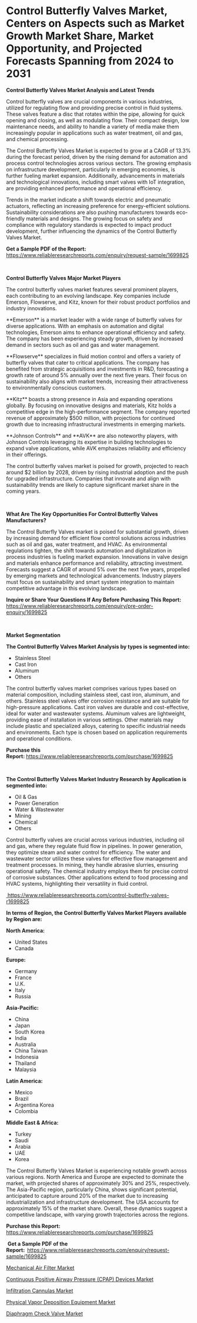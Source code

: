 <p><h1>Control Butterfly Valves Market, Centers on Aspects such as Market Growth Market Share, Market Opportunity, and Projected Forecasts Spanning from 2024 to 2031</h1></p><p><strong>Control Butterfly Valves Market Analysis and Latest Trends</strong></p>
<p><p>Control butterfly valves are crucial components in various industries, utilized for regulating flow and providing precise control in fluid systems. These valves feature a disc that rotates within the pipe, allowing for quick opening and closing, as well as modulating flow. Their compact design, low maintenance needs, and ability to handle a variety of media make them increasingly popular in applications such as water treatment, oil and gas, and chemical processing.</p><p>The Control Butterfly Valves Market is expected to grow at a CAGR of 13.3% during the forecast period, driven by the rising demand for automation and process control technologies across various sectors. The growing emphasis on infrastructure development, particularly in emerging economies, is further fueling market expansion. Additionally, advancements in materials and technological innovations, including smart valves with IoT integration, are providing enhanced performance and operational efficiency.</p><p>Trends in the market indicate a shift towards electric and pneumatic actuators, reflecting an increasing preference for energy-efficient solutions. Sustainability considerations are also pushing manufacturers towards eco-friendly materials and designs. The growing focus on safety and compliance with regulatory standards is expected to impact product development, further influencing the dynamics of the Control Butterfly Valves Market.</p></p>
<p><strong>Get a Sample PDF of the Report:&nbsp;</strong> <a href="https://www.reliableresearchreports.com/enquiry/request-sample/1699825?utm_campaign=1471&utm_medium=2&utm_source=Github&utm_content=ia&utm_term=21102024&utm_id=control-butterfly-valves">https://www.reliableresearchreports.com/enquiry/request-sample/1699825</a></p>
<p>&nbsp;</p>
<p><strong>Control Butterfly Valves Major Market Players</strong></p>
<p><p>The control butterfly valves market features several prominent players, each contributing to an evolving landscape. Key companies include Emerson, Flowserve, and Kitz, known for their robust product portfolios and industry innovations.</p><p>**Emerson** is a market leader with a wide range of butterfly valves for diverse applications. With an emphasis on automation and digital technologies, Emerson aims to enhance operational efficiency and safety. The company has been experiencing steady growth, driven by increased demand in sectors such as oil and gas and water management.</p><p>**Flowserve** specializes in fluid motion control and offers a variety of butterfly valves that cater to critical applications. The company has benefited from strategic acquisitions and investments in R&D, forecasting a growth rate of around 5% annually over the next five years. Their focus on sustainability also aligns with market trends, increasing their attractiveness to environmentally conscious customers.</p><p>**Kitz** boasts a strong presence in Asia and expanding operations globally. By focusing on innovative designs and materials, Kitz holds a competitive edge in the high-performance segment. The company reported revenue of approximately $500 million, with projections for continued growth due to increasing infrastructural investments in emerging markets.</p><p>**Johnson Controls** and **AVK** are also noteworthy players, with Johnson Controls leveraging its expertise in building technologies to expand valve applications, while AVK emphasizes reliability and efficiency in their offerings.</p><p>The control butterfly valves market is poised for growth, projected to reach around $2 billion by 2028, driven by rising industrial adoption and the push for upgraded infrastructure. Companies that innovate and align with sustainability trends are likely to capture significant market share in the coming years.</p></p>
<p>&nbsp;</p>
<p><strong>What Are The Key Opportunities For Control Butterfly Valves Manufacturers?</strong></p>
<p><p>The Control Butterfly Valves market is poised for substantial growth, driven by increasing demand for efficient flow control solutions across industries such as oil and gas, water treatment, and HVAC. As environmental regulations tighten, the shift towards automation and digitalization in process industries is fueling market expansion. Innovations in valve design and materials enhance performance and reliability, attracting investment. Forecasts suggest a CAGR of around 5% over the next five years, propelled by emerging markets and technological advancements. Industry players must focus on sustainability and smart system integration to maintain competitive advantage in this evolving landscape.</p></p>
<p><strong>Inquire or Share Your Questions If Any Before Purchasing This Report:</strong> <a href="https://www.reliableresearchreports.com/enquiry/pre-order-enquiry/1699825?utm_campaign=1471&utm_medium=2&utm_source=Github&utm_content=ia&utm_term=21102024&utm_id=control-butterfly-valves">https://www.reliableresearchreports.com/enquiry/pre-order-enquiry/1699825</a></p>
<p>&nbsp;</p>
<p><strong>Market Segmentation</strong></p>
<p><strong>The Control Butterfly Valves Market Analysis by types is segmented into:</strong></p>
<p><ul><li>Stainless Steel</li><li>Cast Iron</li><li>Aluminum</li><li>Others</li></ul></p>
<p><p>The control butterfly valves market comprises various types based on material composition, including stainless steel, cast iron, aluminum, and others. Stainless steel valves offer corrosion resistance and are suitable for high-pressure applications. Cast iron valves are durable and cost-effective, ideal for water and wastewater systems. Aluminum valves are lightweight, providing ease of installation in various settings. Other materials may include plastic and specialized alloys, catering to specific industrial needs and environments. Each type is chosen based on application requirements and operational conditions.</p></p>
<p><strong>Purchase this Report:&nbsp;</strong><a href="https://www.reliableresearchreports.com/purchase/1699825?utm_campaign=1471&utm_medium=2&utm_source=Github&utm_content=ia&utm_term=21102024&utm_id=control-butterfly-valves">https://www.reliableresearchreports.com/purchase/1699825</a></p>
<p>&nbsp;</p>
<p><strong>The Control Butterfly Valves Market Industry Research by Application is segmented into:</strong></p>
<p><ul><li>Oil & Gas</li><li>Power Generation</li><li>Water & Wastewater</li><li>Mining</li><li>Chemical</li><li>Others</li></ul></p>
<p><p>Control butterfly valves are crucial across various industries, including oil and gas, where they regulate fluid flow in pipelines. In power generation, they optimize steam and water control for efficiency. The water and wastewater sector utilizes these valves for effective flow management and treatment processes. In mining, they handle abrasive slurries, ensuring operational safety. The chemical industry employs them for precise control of corrosive substances. Other applications extend to food processing and HVAC systems, highlighting their versatility in fluid control.</p></p>
<p><a href="https://www.reliableresearchreports.com/control-butterfly-valves-r1699825?utm_campaign=1471&utm_medium=2&utm_source=Github&utm_content=ia&utm_term=21102024&utm_id=control-butterfly-valves">&nbsp;https://www.reliableresearchreports.com/control-butterfly-valves-r1699825</a></p>
<p><strong>In terms of Region, the Control Butterfly Valves Market Players available by Region are:</strong></p>
<p>
    <p> <strong> North America: </strong>
        <ul>
            <li>United States</li>
            <li>Canada</li>
        </ul>
        </p> 
    <p> <strong> Europe: </strong>
        <ul>
            <li>Germany</li>
            <li>France</li>
            <li>U.K.</li>
            <li>Italy</li>
            <li>Russia</li>
        </ul>
        </p> 
    <p> <strong> Asia-Pacific: </strong>
        <ul>
            <li>China</li>
            <li>Japan</li>
            <li>South Korea</li>
            <li>India</li>
            <li>Australia</li>
            <li>China Taiwan</li>
            <li>Indonesia</li>
            <li>Thailand</li>
            <li>Malaysia</li>
        </ul>
        </p> 
    <p> <strong> Latin America: </strong>
        <ul>
            <li>Mexico</li>
            <li>Brazil</li>
            <li>Argentina Korea</li>
            <li>Colombia</li>
        </ul>
        </p> 
    <p> <strong> Middle East & Africa: </strong>
        <ul>
            <li>Turkey</li>
            <li>Saudi</li>
            <li>Arabia</li>
            <li>UAE</li>
            <li>Korea</li>
        </ul>
    </p>
    </p>
<p><p>The Control Butterfly Valves Market is experiencing notable growth across various regions. North America and Europe are expected to dominate the market, with projected shares of approximately 30% and 25%, respectively. The Asia-Pacific region, particularly China, shows significant potential, anticipated to capture around 20% of the market due to increasing industrialization and infrastructure development. The USA accounts for approximately 15% of the market share. Overall, these dynamics suggest a competitive landscape, with varying growth trajectories across the regions.</p></p>
<p><strong>Purchase this Report: </strong><a href="https://www.reliableresearchreports.com/purchase/1699825?utm_campaign=1471&utm_medium=2&utm_source=Github&utm_content=ia&utm_term=21102024&utm_id=control-butterfly-valves">https://www.reliableresearchreports.com/purchase/1699825</a></p>
<p>&nbsp;<strong>Get a Sample PDF of the Report:&nbsp;&nbsp;</strong><a href="https://www.reliableresearchreports.com/enquiry/request-sample/1699825?utm_campaign=1471&utm_medium=2&utm_source=Github&utm_content=ia&utm_term=21102024&utm_id=control-butterfly-valves">https://www.reliableresearchreports.com/enquiry/request-sample/1699825</a></p>
<p><strong></strong></p>
<p><p><a href="https://www.linkedin.com/pulse/mechanical-air-filter-market-research-report-exploring-e77se?utm_campaign=1471&utm_medium=2&utm_source=Github&utm_content=ia&utm_term=21102024&utm_id=control-butterfly-valves">Mechanical Air Filter Market</a></p><p><a href="https://www.linkedin.com/pulse/navigating-global-continuous-positive-airway-pressure-cpap-sfyve?utm_campaign=1471&utm_medium=2&utm_source=Github&utm_content=ia&utm_term=21102024&utm_id=control-butterfly-valves">Continuous Positive Airway Pressure (CPAP) Devices Market</a></p><p><a href="https://www.linkedin.com/pulse/infiltration-cannulas-market-research-report-exploring-size-brpbe?utm_campaign=1471&utm_medium=2&utm_source=Github&utm_content=ia&utm_term=21102024&utm_id=control-butterfly-valves">Infiltration Cannulas Market</a></p><p><a href="https://www.linkedin.com/pulse/insights-physical-vapor-deposition-equipment-market-e0jae?utm_campaign=1471&utm_medium=2&utm_source=Github&utm_content=ia&utm_term=21102024&utm_id=control-butterfly-valves">Physical Vapor Deposition Equipment Market</a></p><p><a href="https://www.linkedin.com/pulse/diaphragm-check-valve-industry-resonance-52-amplification-across-ythke?utm_campaign=1471&utm_medium=2&utm_source=Github&utm_content=ia&utm_term=21102024&utm_id=control-butterfly-valves">Diaphragm Check Valve Market</a></p></p>